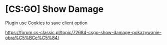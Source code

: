 # [CS:GO] Show Damage
Plugin use Cookies to save client option

https://forum.cs-classic.pl/topic/72684-csgo-show-damage-pokazywanie-obra%C5%BCe%C5%84/
